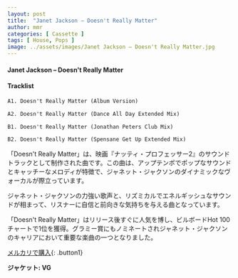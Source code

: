 ```yaml
---
layout: post
title:  "Janet Jackson – Doesn't Really Matter"
author: mmr
categories: [ Cassette ]
tags: [ House, Pops ]
image: ../assets/images/Janet Jackson – Doesn't Really Matter.jpg
---
```


#### Janet Jackson – Doesn't Really Matter

#### Tracklist
```md
A1. Doesn't Really Matter (Album Version)

A2. Doesn't Really Matter (Dance All Day Extended Mix)

B1. Doesn't Really Matter (Jonathan Peters Club Mix)

B2. Doesn't Really Matter (Spensane Get Up Extended Mix)
```

「Doesn't Really Matter」は、映画『ナッティ・プロフェッサー2』のサウンドトラックとして制作された曲です。この曲は、アップテンポでポップなサウンドとキャッチーなメロディが特徴で、ジャネット・ジャクソンのダイナミックなヴォーカルが際立っています。

ジャネット・ジャクソンの力強い歌声と、リズミカルでエネルギッシュなサウンドが相まって、リスナーに自信と前向きな気持ちを与える曲となっています。

「Doesn't Really Matter」はリリース後すぐに人気を博し、ビルボードHot 100チャートで1位を獲得。グラミー賞にもノミネートされジャネット・ジャクソンのキャリアにおいて重要な楽曲の一つとなりました。

[メルカリで購入](https://jp.mercari.com/item/m40056303541){: .button1}

<div class="mt-4 mb-4 d-flex align-items-center">
<strong class="mr-1">ジャケット: VG</strong>
</div>